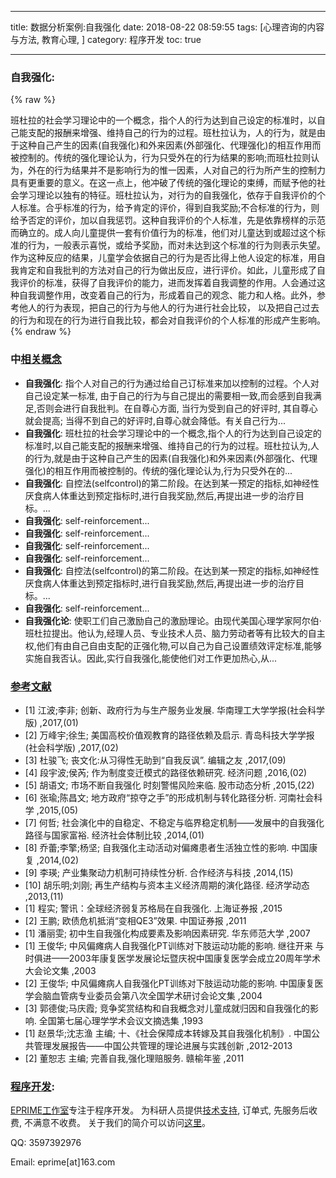 
---
title: 数据分析案例:自我强化
date: 2018-08-22 08:59:55
tags: [心理咨询的内容与方法, 教育心理, ]
category: 程序开发
toc: true

---



<span></span>
<!-- more -->



### 自我强化:

{% raw %}
<div class="p1">班杜拉的社会学习理论中的一个概念，指个人的行为达到自己设定的标准时，以自己能支配的报酬来增强、维持自己的行为的过程。班杜拉认为，人的行为，就是由于这种自己产生的因素(自我强化)和外来因素(外部强化、代理强化)的相互作用而被控制的。传统的强化理论认为，行为只受外在的行为结果的影响;而班杜拉则认为，外在的行为结果并不是影响行为的惟一因素，人对自己的行为所产生的控制力具有更重要的意义。在这一点上，他冲破了传统的强化理论的束缚，而赋予他的社会学习理论以独有的特征。班杜拉认为，对行为的自我强化，依存于自我评价的个人标准。合乎标准的行为，给予肯定的评价，得到自我奖励;不合标准的行为，则给予否定的评价，加以自我惩罚。这种自我评价的个人标准，先是依靠榜样的示范而确立的。成人向儿童提供一套有价值行为的标准，他们对儿童达到或超过这个标准的行为，一般表示喜悦，或给予奖励，而对未达到这个标准的行为则表示失望。作为这种反应的结果，儿童学会依据自己的行为是否比得上他人设定的标准，用自我肯定和自我批判的方法对自己的行为做出反应，进行评价。如此，儿童形成了自我评价的标准，获得了自我评价的能力，进而发挥着自我调整的作用。人会通过这种自我调整作用，改变着自己的行为，形成着自己的观念、能力和人格。此外，参考他人的行为表现，把自己的行为与他人的行为进行社会比较， 以及把自己过去的行为和现在的行为进行自我比较，都会对自我评价的个人标准的形成产生影响。</div>
{% endraw %}



### [](/tags//)中[相关概念](/categories/程序开发)

- **自我强化**: 指个人对自己的行为通过给自己订标准来加以控制的过程。个人对自己设定某一标准, 由于自己的行为与自己提出的需要相一致,而会感到自我满足,否则会进行自我批判。在自尊心方面, 当行为受到自己的好评时, 其自尊心就会提高; 当得不到自己的好评时,自尊心就会降低。有关自己行为...
- **自我强化**: 班杜拉的社会学习理论中的一个概念,指个人的行为达到自己设定的标准时,以自己能支配的报酬来增强、维持自己的行为的过程。班杜拉认为,人的行为,就是由于这种自己产生的因素(自我强化)和外来因素(外部强化、代理强化)的相互作用而被控制的。传统的强化理论认为,行为只受外在的...
- **自我强化**: 自控法(selfcontrol)的第二阶段。在达到某一预定的指标,如神经性厌食病人体重达到预定指标时,进行自我奖励,然后,再提出进一步的治疗目标。...
- **自我强化**: self-reinforcement...
- **自我强化**: self-reinforcement...
- **自我强化**: self-reinforcement...
- **自我强化**: self-reinforcement...
- **自我强化**: 自控法(selfcontrol)的第二阶段。在达到某一预定的指标,如神经性厌食病人体重达到预定指标时,进行自我奖励,然后,再提出进一步的治疗目标。...
- **自我强化**: self-reinforcement...
- **自我强化论**: 使职工们自己激励自己的激励理论。由现代美国心理学家阿尔伯·班杜拉提出。他认为,经理人员、专业技术人员、脑力劳动者等有比较大的自主权,他们有由自己自由支配的正强化物,可以自己为自己设置绩效评定标准,能够实施自我否认。因此,实行自我强化,能使他们对工作更加热心,从...


### [](/tags//)[参考文献](/categories/程序开发/)

- [1]  江波;李非; 创新、政府行为与生产服务业发展. 华南理工大学学报(社会科学版) ,2017,(01)
- [2]  万峰宇;徐生; 美国高校价值观教育的路径依赖及启示. 青岛科技大学学报(社会科学版) ,2017,(02)
- [3]  杜骏飞; 丧文化:从习得性无助到“自我反讽”. 编辑之友 ,2017,(09)
- [4]  段宇波;侯芮; 作为制度变迁模式的路径依赖研究. 经济问题 ,2016,(02)
- [5]  胡语文; 市场不断自我强化  时刻警惕风险来临. 股市动态分析 ,2015,(22)
- [6]  张瑜;陈昌文; 地方政府“掠夺之手”的形成机制与转化路径分析. 河南社会科学 ,2015,(05)
- [7]  何哲; 社会演化中的自稳定、不稳定与临界稳定机制——发展中的自我强化路径与国家富裕. 经济社会体制比较 ,2014,(01)
- [8]  乔蕾;李擎;杨坚; 自我强化主动活动对偏瘫患者生活独立性的影响. 中国康复 ,2014,(02)
- [9]  李瑛; 产业集聚动力机制可持续性分析. 合作经济与科技 ,2014,(15)
- [10]  胡乐明;刘刚; 再生产结构与资本主义经济周期的演化路径. 经济学动态 ,2013,(11)
- [1]  程实; 警讯：全球经济弱复苏格局在自我强化. 上海证券报 ,2015
- [2]  王鹏; 欧债危机抵消“变相QE3”效果. 中国证券报 ,2011
- [1]  潘丽雯; 初中生自我强化构成要素及影响因素研究. 华东师范大学 ,2007
- [1]  王俊华; 中风偏瘫病人自我强化PT训练对下肢运动功能的影响. 继往开来  与时俱进——2003年康复医学发展论坛暨庆祝中国康复医学会成立20周年学术大会论文集 ,2003
- [2]  王俊华; 中风偏瘫病人自我强化PT训练对下肢运动功能的影响. 中国康复医学会脑血管病专业委员会第八次全国学术研讨会论文集 ,2004
- [3]  郭德俊;马庆霞; 竞争奖赏结构和自我概念对儿童成就归因和自我强化的影响. 全国第七届心理学学术会议文摘选集 ,1993
- [1]  赵景华;沈志渔 主编; 十、《社会保障成本转嫁及其自我强化机制》. 中国公共管理发展报告——中国公共管理的理论进展与实践创新 ,2012-2013
- [2]  董恕志 主编; 完善自我,强化理赔服务. 赣榆年鉴 ,2011


### [](/tags//)[程序开发](/categories/程序开发/):
[EPRIME工作室](http://eprime.cn/)专注于程序开发。
为科研人员提供[技术支持](http://eprime.cn/2018/08/17/关于EPRIME工作室/), 订单式, 先服务后收费, 不满意不收费。
关于我们的简介可以访问[这里](http://eprime.cn/2018/08/17/关于EPRIME工作室/)。

QQ: 3597392976

Email: eprime[at]163.com


